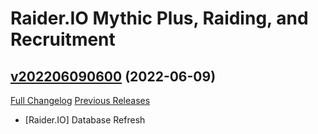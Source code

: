 # Raider.IO Mythic Plus, Raiding, and Recruitment

## [v202206090600](https://github.com/RaiderIO/raiderio-addon/tree/v202206090600) (2022-06-09)
[Full Changelog](https://github.com/RaiderIO/raiderio-addon/compare/v202206080600...v202206090600) [Previous Releases](https://github.com/RaiderIO/raiderio-addon/releases)

- [Raider.IO] Database Refresh  
